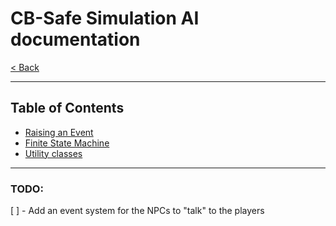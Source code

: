 # CB-Safe Simulation AI documentation

[< Back](README.md)

---

## Table of Contents

- [Raising an Event](RaisingAnEvent.md)
- [Finite State Machine](StateMachine.md)
- [Utility classes](UtilsIndex.md)

---

### TODO:

[  ] - Add an event system for the NPCs to "talk" to the players